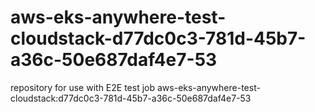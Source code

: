 # aws-eks-anywhere-test-cloudstack-d77dc0c3-781d-45b7-a36c-50e687daf4e7-53
repository for use with E2E test job aws-eks-anywhere-test-cloudstack:d77dc0c3-781d-45b7-a36c-50e687daf4e7-53
